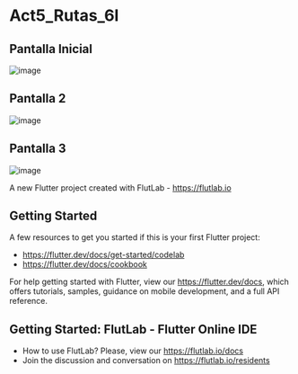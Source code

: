 # Act5_Rutas_6I

## Pantalla Inicial

![image](https://github.com/user-attachments/assets/ed3541d3-09c3-4b23-a677-dc055b312c71)

## Pantalla 2

![image](https://github.com/user-attachments/assets/bea93cd1-e090-45f4-ac57-c077c55d5676)

## Pantalla 3

![image](https://github.com/user-attachments/assets/bc20a06e-39c9-49ca-b753-ea6e50a0c11f)


A new Flutter project created with FlutLab - https://flutlab.io

## Getting Started

A few resources to get you started if this is your first Flutter project:

- https://flutter.dev/docs/get-started/codelab
- https://flutter.dev/docs/cookbook

For help getting started with Flutter, view our
https://flutter.dev/docs, which offers tutorials,
samples, guidance on mobile development, and a full API reference.

## Getting Started: FlutLab - Flutter Online IDE

- How to use FlutLab? Please, view our https://flutlab.io/docs
- Join the discussion and conversation on https://flutlab.io/residents
